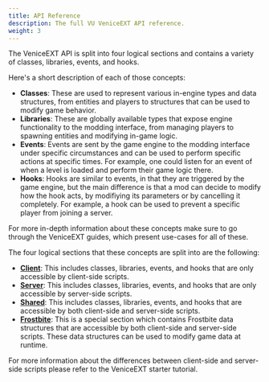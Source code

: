 ```yaml
---
title: API Reference
description: The full VU VeniceEXT API reference.
weight: 3
---
```

The VeniceEXT API is split into four logical sections and contains a variety of classes, libraries, events, and hooks.

Here's a short description of each of those concepts:

- **Classes**: These are used to represent various in-engine types and data structures, from entities and players to structures that can be used to modify game behavior.
- **Libraries**: These are globally available types that expose engine functionality to the modding interface, from managing players to spawning entities and modifying in-game logic.
- **Events**: Events are sent by the game engine to the modding interface under specific circumstances and can be used to perform specific actions at specific times. For example, one could listen for an event of when a level is loaded and perform their game logic there.
- **Hooks**: Hooks are similar to events, in that they are triggered by the game engine, but the main difference is that a mod can decide to modify how the hook acts, by modifiying its parameters or by cancelling it completely. For example, a hook can be used to prevent a specific player from joining a server.

For more in-depth information about these concepts make sure to go through the VeniceEXT guides, which present use-cases for all of these.

The four logical sections that these concepts are split into are the following:
- **[Client](/vext/ref/client/)**: This includes classes, libraries, events, and hooks that are only accessible by client-side scripts.
- **[Server](/vext/ref/server/)**: This includes classes, libraries, events, and hooks that are only accessible by server-side scripts.
- **[Shared](/vext/ref/shared/)**: This includes classes, libraries, events, and hooks that are accessible by both client-side and server-side scripts.
- **[Frostbite](/vext/ref/fb/)**: This is a special section which contains Frostbite data structures that are accessible by both client-side and server-side scripts. These data structures can be used to modify game data at runtime.

For more information about the differences between client-side and server-side scripts please refer to the VeniceEXT starter tutorial.